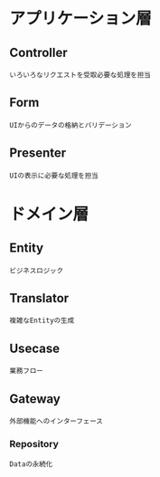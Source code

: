 # アプリケーション層
## Controller
```
いろいろなリクエストを受取必要な処理を担当
```

## Form

```
UIからのデータの格納とバリデーション
```

## Presenter
```
UIの表示に必要な処理を担当
```

# ドメイン層

## Entity
```
ビジネスロジック
```

## Translator
```
複雑なEntityの生成
```

## Usecase
```
業務フロー
```

## Gateway
```
外部機能へのインターフェース
```

### Repository
```
Dataの永続化
```



